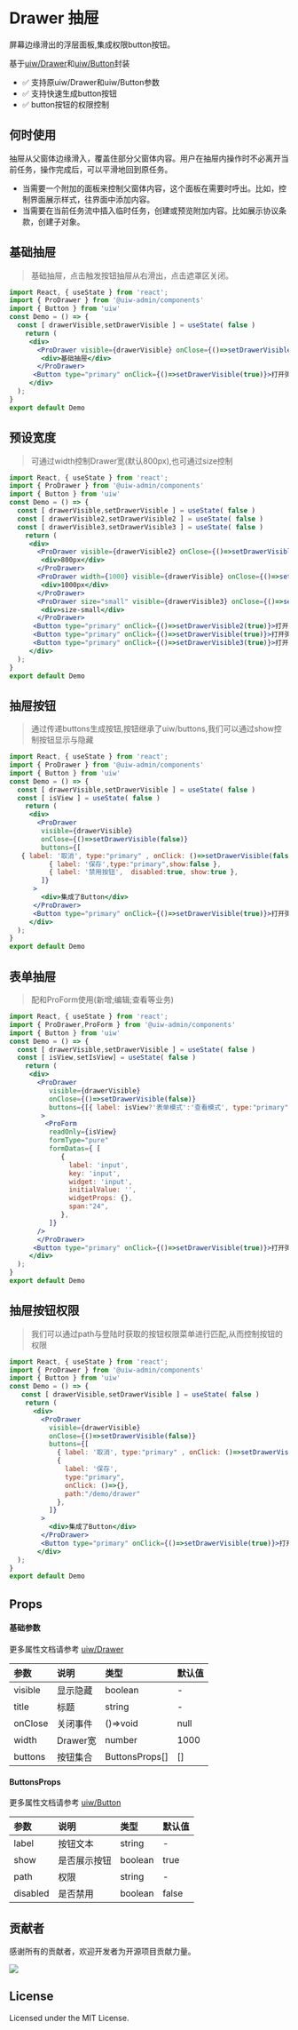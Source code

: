 # Drawer 抽屉
屏幕边缘滑出的浮层面板,集成权限button按钮。

基于[uiw/Drawer](https://uiwjs.github.io/#/components/drawer)和[uiw/Button](https://uiwjs.github.io/#/components/button)封装
- ✅  支持原uiw/Drawer和uiw/Button参数
- ✅  支持快速生成button按钮
- ✅  button按钮的权限控制

## 何时使用
抽屉从父窗体边缘滑入，覆盖住部分父窗体内容。用户在抽屉内操作时不必离开当前任务，操作完成后，可以平滑地回到原任务。
- 当需要一个附加的面板来控制父窗体内容，这个面板在需要时呼出。比如，控制界面展示样式，往界面中添加内容。
- 当需要在当前任务流中插入临时任务，创建或预览附加内容。比如展示协议条款，创建子对象。
<!--ProDrawer-->

## 基础抽屉
> 基础抽屉，点击触发按钮抽屉从右滑出，点击遮罩区关闭。
<!--rehype:bgwhite=true&codesandbox=true&codepen=true-->
```jsx mdx:preview
import React, { useState } from 'react';
import { ProDrawer } from '@uiw-admin/components'
import { Button } from 'uiw'
const Demo = () => {
  const [ drawerVisible,setDrawerVisible ] = useState( false )
    return (
     <div>
       <ProDrawer visible={drawerVisible} onClose={()=>setDrawerVisible(false)}>
        <div>基础抽屉</div>
       </ProDrawer>
      <Button type="primary" onClick={()=>setDrawerVisible(true)}>打开弹框</Button>
     </div>
  );
}
export default Demo
```
## 预设宽度
> 可通过width控制Drawer宽(默认800px),也可通过size控制
<!--rehype:bgwhite=true&codesandbox=true&codepen=true-->
```jsx mdx:preview
import React, { useState } from 'react';
import { ProDrawer } from '@uiw-admin/components'
import { Button } from 'uiw'
const Demo = () => {
  const [ drawerVisible,setDrawerVisible ] = useState( false )
  const [ drawerVisible2,setDrawerVisible2 ] = useState( false )
  const [ drawerVisible3,setDrawerVisible3 ] = useState( false )
    return (
     <div>
       <ProDrawer visible={drawerVisible2} onClose={()=>setDrawerVisible2(false)}>
        <div>800px</div>
       </ProDrawer>
       <ProDrawer width={1000} visible={drawerVisible} onClose={()=>setDrawerVisible(false)}>
        <div>1000px</div>
       </ProDrawer>
       <ProDrawer size="small" visible={drawerVisible3} onClose={()=>setDrawerVisible3(false)}>
        <div>size-small</div>
       </ProDrawer>
      <Button type="primary" onClick={()=>setDrawerVisible2(true)}>打开弹框(800px)</Button>
      <Button type="primary" onClick={()=>setDrawerVisible(true)}>打开弹框(1000px)</Button>
      <Button type="primary" onClick={()=>setDrawerVisible3(true)}>打开弹框(size-small)</Button>
     </div>
  );
}
export default Demo
```
## 抽屉按钮
>通过传递buttons生成按钮,按钮继承了uiw/buttons,我们可以通过show控制按钮显示与隐藏
<!--rehype:bgwhite=true&codesandbox=true&codepen=true-->
```jsx mdx:preview
import React, { useState } from 'react';
import { ProDrawer } from '@uiw-admin/components'
import { Button } from 'uiw'
const Demo = () => {
  const [ drawerVisible,setDrawerVisible ] = useState( false )
  const [ isView ] = useState( false )
    return (
     <div>
       <ProDrawer
        visible={drawerVisible}
        onClose={()=>setDrawerVisible(false)}
        buttons={[
   { label: '取消', type:"primary" , onClick: ()=>setDrawerVisible(false) },
          { label: '保存',type:"primary",show:false },
          { label: '禁用按钮',  disabled:true, show:true },
        ]}
      >
        <div>集成了Button</div>
      </ProDrawer>
      <Button type="primary" onClick={()=>setDrawerVisible(true)}>打开弹框</Button>
     </div>
  );
}
export default Demo
```

## 表单抽屉
> 配和ProForm使用(新增;编辑;查看等业务)
<!--rehype:bgwhite=true&codesandbox=true&codepen=true-->
```jsx mdx:preview
import React, { useState } from 'react';
import { ProDrawer,ProForm } from '@uiw-admin/components'
import { Button } from 'uiw'
const Demo = () => {
  const [ drawerVisible,setDrawerVisible ] = useState( false )
  const [ isView,setIsView] = useState( false )
    return (
     <div>
       <ProDrawer 
          visible={drawerVisible} 
          onClose={()=>setDrawerVisible(false)}
          buttons={[{ label: isView?'表单模式':'查看模式', type:"primary" , onClick:()=>setIsView(!isView)}]}
        >
         <ProForm
          readOnly={isView}
          formType="pure"
          formDatas={ [
             {
               label: 'input',
               key: 'input',
               widget: 'input',
               initialValue: '',
               widgetProps: {},
               span:"24",
             },
          ]}
       />
       </ProDrawer>
      <Button type="primary" onClick={()=>setDrawerVisible(true)}>打开弹框</Button>
     </div>
  );
}
export default Demo
```

## 抽屉按钮权限
> 我们可以通过path与登陆时获取的按钮权限菜单进行匹配,从而控制按钮的权限
<!--rehype:bgwhite=true&codesandbox=true&codepen=true-->
```jsx mdx:preview
import React, { useState } from 'react';
import { ProDrawer } from '@uiw-admin/components'
import { Button } from 'uiw'
const Demo = () => {
   const [ drawerVisible,setDrawerVisible ] = useState( false )
    return (
      <div>
        <ProDrawer
          visible={drawerVisible}
          onClose={()=>setDrawerVisible(false)}
          buttons={[
            { label: '取消', type:"primary" , onClick: ()=>setDrawerVisible(false) },
            {
              label: '保存',
              type:"primary",
              onClick: ()=>{},
              path:"/demo/drawer"
            },
          ]}
        >
          <div>集成了Button</div>
        </ProDrawer>
        <Button type="primary" onClick={()=>setDrawerVisible(true)}>打开弹框</Button>
       </div>
  );
}
export default Demo
```



## Props

#### 基础参数
更多属性文档请参考 [uiw/Drawer](https://uiwjs.github.io/#/components/drawer)

| 参数    | 说明     | 类型           | 默认值 |
| :------ | :------- | :------------- | :----- |
| visible | 显示隐藏 | boolean        | -      |
| title   | 标题     | string         | -     |
| onClose | 关闭事件 | ()=>void       | null   |
| width   | Drawer宽 | number         | 1000   |
| buttons | 按钮集合 | ButtonsProps[] | []     |


#### ButtonsProps
更多属性文档请参考 [uiw/Button](https://uiwjs.github.io/#/components/button)

| 参数     | 说明         | 类型    | 默认值 |
| :------- | :----------- | :------ | :----- |
| label    | 按钮文本     | string  | -      |
| show     | 是否展示按钮 | boolean | true   |
| path     | 权限         | string  | -      |
| disabled | 是否禁用     | boolean | false  |




## 贡献者

感谢所有的贡献者，欢迎开发者为开源项目贡献力量。

<a href="https://github.com/uiwjs/uiw-admin/graphs/contributors">
  <img src="https://uiwjs.github.io/uiw-admin/CONTRIBUTORS.svg" />
</a>

## License

Licensed under the MIT License.